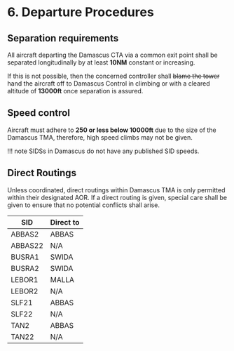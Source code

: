 # 6. Departure Procedures

## Separation requirements

All aircraft departing the Damascus CTA via a common exit point shall be separated longitudinally by at least **10NM** constant or increasing.

If this is not possible, then the concerned controller shall <del>blame the tower</del> hand the aircraft off to Damascus Control in climbing or with a cleared altitude of **13000ft** once separation is assured.

## Speed control

Aircraft must adhere to **250 or less below 10000ft** due to the size of the Damascus TMA, therefore, high speed climbs may not be given.

!!! note
    SIDSs in Damascus do not have any published SID speeds.

## Direct Routings

Unless coordinated, direct routings within Damascus TMA is only permitted within their designated AOR. If a direct routing is given, special care shall be given to ensure that no potential conflicts shall arise.

| SID | Direct to |
| --- | --------- | 
| ABBAS2 | ABBAS |
| ABBAS22 | N/A |
| BUSRA1 | SWIDA |
| BUSRA2 | SWIDA |
| LEBOR1 | MALLA |
| LEBOR2 | N/A |
| SLF21 | ABBAS |
| SLF22 | N/A |
| TAN2 | ABBAS |
| TAN22 | N/A |